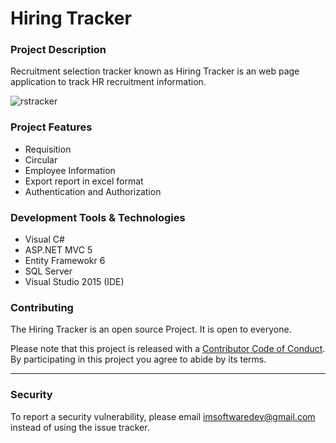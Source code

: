 # Hiring Tracker
### Project Description
Recruitment selection tracker known as Hiring Tracker is an web page application to track HR recruitment information.

![rstracker](https://user-images.githubusercontent.com/6042355/37240071-39a38470-2470-11e8-9f34-792174912b95.png)

### Project Features
* Requisition 
* Circular
* Employee Information
* Export report in excel format
* Authentication and Authorization

### Development Tools & Technologies
* Visual C#
* ASP.NET MVC 5
* Entity Framewokr 6
* SQL Server
* Visual Studio 2015 (IDE)

### Contributing

The Hiring Tracker is an open source Project. It is open to everyone. 


Please note that this project is released with a [Contributor Code of Conduct](CODE_OF_CONDUCT.md). By participating in this project you agree to abide by its terms.

-----

### Security

To report a security vulnerability, please email imsoftwaredev@gmail.com instead of using the issue tracker. 